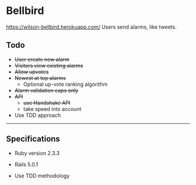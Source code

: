 # Bellbird

https://wilson-bellbird.herokuapp.com/
Users send alarms, like tweets.

## Todo
* ~~User create new alarm~~
* ~~Visitors view existing alarms~~
* ~~Allow upvotes~~
* ~~Newest at top alarms~~
    * Optional up-vote ranking algorithm
* ~~Alarm validation caps only~~
* ~~API~~
    * ~~use Handshake API~~
    * take speed into account
* Use TDD approach

-------------------

## Specifications
* Ruby version 2.3.3

* Rails 5.0.1

* Use TDD methodology
